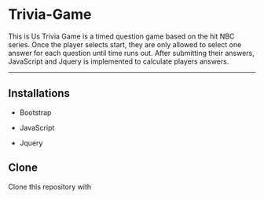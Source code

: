 # Trivia-Game

This is Us Trivia Game is a timed question game based on the hit NBC series. Once the player selects start, they are only allowed to select one answer for each question until time runs out. After submitting their answers, JavaScript and Jquery is implemented to calculate players answers. 

<hr>
</hr>

## Installations
- Bootstrap
- JavaScript

- Jquery

## Clone
Clone this repository with 
        
